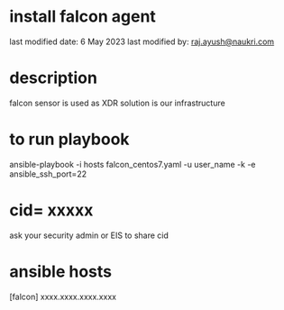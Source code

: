 # install falcon agent
last modified date: 6 May 2023
last modified by: raj.ayush@naukri.com
# description 
falcon sensor is used as XDR solution is our infrastructure
# to run playbook 
ansible-playbook -i hosts falcon_centos7.yaml -u user_name -k -e ansible_ssh_port=22

# cid= xxxxx 
ask your security admin or EIS  to share cid 

# ansible hosts 
[falcon]
xxxx.xxxx.xxxx.xxxx